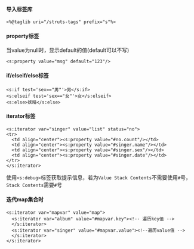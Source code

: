 #### 导入标签库
```
<%@taglib uri="/struts-tags" prefix="s"%>
```
#### property标签
当value为null时，显示default的值(default可以不写)
```
<s:property value="msg" default="123"/>
```
#### if/elseif/else标签
```
<s:if test='sex=="男"'>男</s:if>
<s:elseif test='sex=="女"'>女</s:elseif>
<s:else>妖精</s:else>
```
#### iterator标签
```
<s:iterator var="singer" value="list" status="no">
<tr>
  <td align="center"><s:property value="#no.count"/></td>
  <td align="center"><s:property value="#singer.name"/></td>
  <td align="center"><s:property value="#singer.sex"/></td>
  <td align="center"><s:property value="#singer.date"/></td>
</tr>
</s:iterator>
```
使用`<s:debug>`标签获取提示信息，若为`Value Stack Contents`不需要使用`#`号，`Stack Contents`需要`#`号
#### 迭代map集合时
```
<s:iterator var="mapvar" value="map">
  <s:iterator var="album" value="#mapvar.key"><!-- 遍历key值 -->
  </s:iterator>
  <s:iterator var="singer" value="#mapvar.value"><!--遍历value值 -->
  </s:iterator>
</s:iterator>
```

